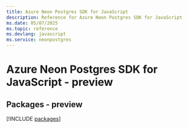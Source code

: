 ```yaml
---
title: Azure Neon Postgres SDK for JavaScript
description: Reference for Azure Neon Postgres SDK for JavaScript
ms.date: 05/07/2025
ms.topic: reference
ms.devlang: javascript
ms.service: neonpostgres
---
```

# Azure Neon Postgres SDK for JavaScript - preview
## Packages - preview
[!INCLUDE [packages](neon-postgres-index.md)]